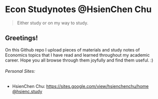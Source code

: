 # Econ Studynotes @HsienChen Chu
> Either study or on my way to study. 
## Greetings!

On this Github repo I upload pieces of materials and study notes of Economics topics that I have read and learned throughout my academic career. Hope you all browse through them joyfully and find them useful. :)

###### Personal Sites:
- HsienChen Chu:
  https://sites.google.com/view/hsienchenchu/home
\
[@hsienc.study](https://www.instagram.com/hsienc.study/)

